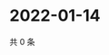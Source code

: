 # 2022-01-14

共 0 条

<!-- BEGIN WEIBO -->
<!-- 最后更新时间 Fri Jan 14 2022 21:19:22 GMT+0800 (China Standard Time) -->

<!-- END WEIBO -->
